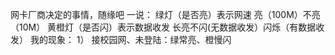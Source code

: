 网卡厂商决定的事情，随缘吧
一说：
绿灯（是否亮）表示网速
亮（100M）不亮（10M）
黄橙灯（是否闪）表示数据收发
长亮不闪(无数据收发）闪烁（有数据收发）
我的现象：
1）
接校园网、未登陆：绿常亮、橙慢闪
